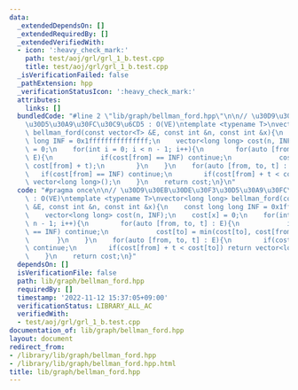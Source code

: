 ```yaml
---
data:
  _extendedDependsOn: []
  _extendedRequiredBy: []
  _extendedVerifiedWith:
  - icon: ':heavy_check_mark:'
    path: test/aoj/grl/grl_1_b.test.cpp
    title: test/aoj/grl/grl_1_b.test.cpp
  _isVerificationFailed: false
  _pathExtension: hpp
  _verificationStatusIcon: ':heavy_check_mark:'
  attributes:
    links: []
  bundledCode: "#line 2 \"lib/graph/bellman_ford.hpp\"\n\n// \u30D9\u30EB\u30DE\u30F3\
    \u30D5\u30A9\u30FC\u30C9\u6CD5 : O(VE)\ntemplate <typename T>\nvector<long long>\
    \ bellman_ford(const vector<T> &E, const int &n, const int &x){\n    const long\
    \ long INF = 0x1fffffffffffffff;\n    vector<long long> cost(n, INF);\n    cost[x]\
    \ = 0;\n    for(int i = 0; i < n - 1; i++){\n        for(auto [from, to, t] :\
    \ E){\n            if(cost[from] == INF) continue;\n            cost[to] = min(cost[to],\
    \ cost[from] + t);\n        }\n    }\n    for(auto [from, to, t] : E){\n     \
    \   if(cost[from] == INF) continue;\n        if(cost[from] + t < cost[to]) return\
    \ vector<long long>();\n    }\n    return cost;\n}\n"
  code: "#pragma once\n\n// \u30D9\u30EB\u30DE\u30F3\u30D5\u30A9\u30FC\u30C9\u6CD5\
    \ : O(VE)\ntemplate <typename T>\nvector<long long> bellman_ford(const vector<T>\
    \ &E, const int &n, const int &x){\n    const long long INF = 0x1fffffffffffffff;\n\
    \    vector<long long> cost(n, INF);\n    cost[x] = 0;\n    for(int i = 0; i <\
    \ n - 1; i++){\n        for(auto [from, to, t] : E){\n            if(cost[from]\
    \ == INF) continue;\n            cost[to] = min(cost[to], cost[from] + t);\n \
    \       }\n    }\n    for(auto [from, to, t] : E){\n        if(cost[from] == INF)\
    \ continue;\n        if(cost[from] + t < cost[to]) return vector<long long>();\n\
    \    }\n    return cost;\n}"
  dependsOn: []
  isVerificationFile: false
  path: lib/graph/bellman_ford.hpp
  requiredBy: []
  timestamp: '2022-11-12 15:37:05+09:00'
  verificationStatus: LIBRARY_ALL_AC
  verifiedWith:
  - test/aoj/grl/grl_1_b.test.cpp
documentation_of: lib/graph/bellman_ford.hpp
layout: document
redirect_from:
- /library/lib/graph/bellman_ford.hpp
- /library/lib/graph/bellman_ford.hpp.html
title: lib/graph/bellman_ford.hpp
---
```

